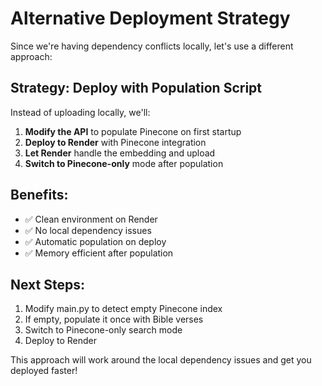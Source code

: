# Alternative Deployment Strategy

Since we're having dependency conflicts locally, let's use a different approach:

## Strategy: Deploy with Population Script

Instead of uploading locally, we'll:

1. **Modify the API** to populate Pinecone on first startup
2. **Deploy to Render** with Pinecone integration
3. **Let Render** handle the embedding and upload
4. **Switch to Pinecone-only** mode after population

## Benefits:
- ✅ Clean environment on Render
- ✅ No local dependency issues  
- ✅ Automatic population on deploy
- ✅ Memory efficient after population

## Next Steps:
1. Modify main.py to detect empty Pinecone index
2. If empty, populate it once with Bible verses
3. Switch to Pinecone-only search mode
4. Deploy to Render

This approach will work around the local dependency issues and get you deployed faster!